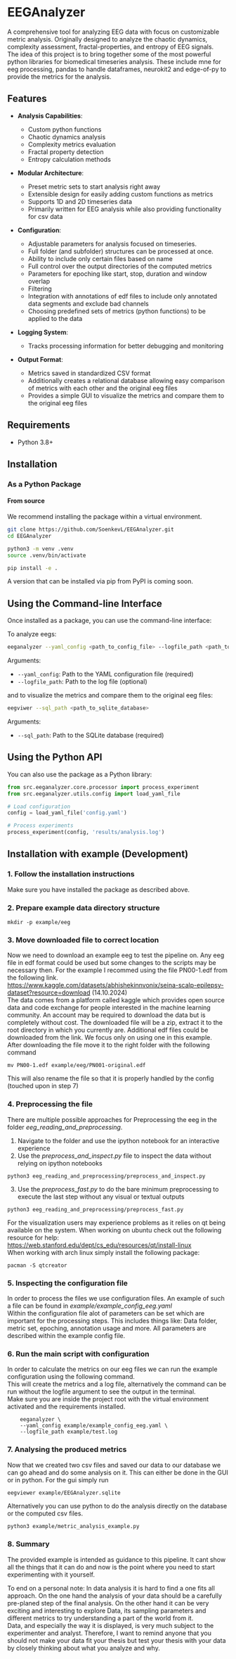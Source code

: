# EEGAnalyzer

A comprehensive tool for analyzing EEG data with focus on customizable metric analysis. Originally designed to analyze the
chaotic dynamics, complexity assessment, fractal-properties, and entropy of EEG signals.  
The idea of this project is to bring together some of the most powerful python libraries for biomedical timeseries analysis. These
include mne for eeg processing, pandas to handle dataframes, neurokit2 and edge-of-py to provide the metrics for the analysis.

## Features

- **Analysis Capabilities**:
  - Custom python functions
  - Chaotic dynamics analysis
  - Complexity metrics evaluation
  - Fractal property detection
  - Entropy calculation methods

- **Modular Architecture**:
  - Preset metric sets to start analysis right away 
  - Extensible design for easily adding custom functions as metrics
  - Supports 1D and 2D timeseries data
  - Primarily written for EEG analysis while also providing functionality for csv data

- **Configuration**:
  - Adjustable parameters for analysis focused on timeseries.
  - Full folder (and subfolder) structures can be processed at once.
  - Ability to include only certain files based on name
  - Full control over the output directories of the computed metrics
  - Parameters for epoching like start, stop, duration and window overlap
  - Filtering
  - Integration with annotations of edf files to include only annotated data segments and exclude bad channels
  - Choosing predefined sets of metrics (python functions) to be applied to the data

- **Logging System**:
  - Tracks processing information for better debugging and monitoring

- **Output Format**:
  - Metrics saved in standardized CSV format
  - Additionally creates a relational database allowing easy comparison of metrics with each other and the original eeg files
  - Provides a simple GUI to visualize the metrics and compare them to the original eeg files

## Requirements
- Python 3.8+

## Installation

### As a Python Package

#### From source
We recommend installing the package within a virtual environment.
```bash
git clone https://github.com/SoenkevL/EEGAnalyzer.git
cd EEGAnalyzer
```
```bash
python3 -m venv .venv
source .venv/bin/activate
```
```bash
pip install -e .
```
A version that can be installed via pip from PyPI is coming soon.

## Using the Command-line Interface
Once installed as a package, you can use the command-line interface:

To analyze eegs:
```bash
eeganalyzer --yaml_config <path_to_config_file> --logfile_path <path_to_log_file>
```

Arguments:
- `--yaml_config`: Path to the YAML configuration file (required)
- `--logfile_path`: Path to the log file (optional)

and to visualize the metrics and compare them to the original eeg files:
```bash
eegviwer --sql_path <path_to_sqlite_database>
```
Arguments:
- `--sql_path`: Path to the SQLite database (required) 
## Using the Python API

You can also use the package as a Python library:

```python
from src.eeganalyzer.core.processor import process_experiment
from src.eeganalyzer.utils.config import load_yaml_file

# Load configuration
config = load_yaml_file('config.yaml')

# Process experiments
process_experiment(config, 'results/analysis.log')
```

## Installation with example (Development)
### 1. Follow the installation instructions
Make sure you have installed the package as described above.

### 2. Prepare example data directory structure

```
mkdir -p example/eeg
```

### 3. Move downloaded file to correct location

Now we need to download an example eeg to test the pipeline on.
Any eeg file in edf format could be used but some changes to the scripts may be necessary then.
For the example I recommed using the file PN00-1.edf from the following link.
https://www.kaggle.com/datasets/abhishekinnvonix/seina-scalp-epilepsy-dataset?resource=download (14.10.2024)  
The data comes from a platform called kaggle which provides open source data and code exchange for people interested
in the machine learning community. An account may be required to download the data but is completely without cost.
The downloaded file will be a zip, extract it to the root directory in which you currently are.
Additional edf files could be downloaded from the link. We focus only on using one in this example. \
After downloading the file move it to the right folder with the following command
```
mv PN00-1.edf example/eeg/PN001-original.edf
```

This will also rename the file so that it is properly handled by the config (touched upon in step 7)

### 4. Preprocessing the file

There are multiple possible approaches for Preprocessing the eeg in the folder *eeg_reading_and_preprocessing*.
1. Navigate to the folder and use the ipython notebook for an interactive experience
2. Use the *preprocess_and_inspect.py* file to inspect the data without relying on ipython notebooks
```
python3 eeg_reading_and_preprocessing/preprocess_and_inspect.py
```
3. Use the *preprocess_fast.py* to do the bare minimum preprocessing to execute the last step without any visual or textual outputs
```
python3 eeg_reading_and_preprocessing/preprocess_fast.py
```
For the visualization users may experience problems as it relies on qt being available on the system.
When working on ubuntu check out the following resource for help: https://web.stanford.edu/dept/cs_edu/resources/qt/install-linux \
When working with arch linux simply install the following package:
```
pacman -S qtcreator
```

### 5. Inspecting the configuration file

In order to process the files we use configuration files. An example of such a file can be found in
*example/example_config_eeg.yaml* \
Within the configuration file alot of parameters can be set which are important for the processing steps. This includes
things like: Data folder, metric set, epoching, annotation usage and more. All parameters are described within the
example config file.

### 6. Run the main script with configuration

In order to calculate the metrics on our eeg files we can run the example configuration using the following command.    
This will create the metrics and a log file, alternatively the command can be run without the logfile argument to see the output in the terminal.  
Make sure you are inside the project root with the virtual environment activated and the requirements installed.

```
    eeganalyzer \
    --yaml_config example/example_config_eeg.yaml \
    --logfile_path example/test.log
```

### 7. Analysing the produced metrics

Now that we created two csv files and saved our data to our database we can go ahead and do some analysis on it.
This can either be done in the GUI or in python.
For the gui simply run
```bash
eegviewer example/EEGAnalyzer.sqlite
```
Alternatively you can use python to do the analysis directly on the database or the computed csv files.
```
python3 example/metric_analysis_example.py
```
### 8. Summary

The provided example is intended as guidance to this pipeline. It cant show all the things that it can do and now is the point
where you need to start experimenting with it yourself.

To end on a personal note: In data analysis it is hard to find a one fits all approach. On the one hand the analysis of your data
should be a carefully pre-planed step of the final analysis. On the other hand it can be very exciting and interesting to
explore Data, its sampling parameters and different metrics to try understanding a part of the world from it.  
Data, and especially the way it is displayed, is very much subject to the experimenter and analyst.
Therefore, I want to remind anyone that you should not make your data fit your thesis but test your
thesis with your data by closely thinking about what you analyze and why. 
